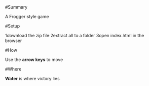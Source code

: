 #Summary

A Frogger style game 

#Setup

1download the zip file
2extract all to a folder
3open index.html in the browser

#How

Use the **arrow keys** to move

#Where

**Water** is where victory lies
